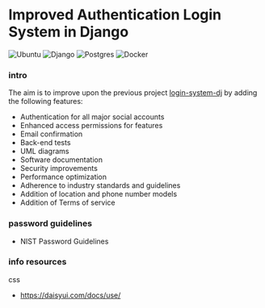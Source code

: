 # Improved Authentication Login System in Django
![Ubuntu](https://img.shields.io/badge/Ubuntu-E95420?style=for-the-badge&logo=ubuntu&logoColor=white)
![Django](https://img.shields.io/badge/django-%23092E20.svg?style=for-the-badge&logo=django&logoColor=white)
![Postgres](https://img.shields.io/badge/postgres-%23316192.svg?style=for-the-badge&logo=postgresql&logoColor=white)
![Docker](https://img.shields.io/badge/docker-%230db7ed.svg?style=for-the-badge&logo=docker&logoColor=white)
### intro
The aim is to improve upon the previous project [login-system-dj](https://github.com/luizmipc/login-system-dj) by adding the following features:
- Authentication for all major social accounts
- Enhanced access permissions for features
- Email confirmation
- Back-end tests
- UML diagrams
- Software documentation
- Security improvements
- Performance optimization
- Adherence to industry standards and guidelines
- Addition of location and phone number models
- Addition of Terms of service 

### password guidelines
- NIST Password Guidelines

### info resources
css
- https://daisyui.com/docs/use/
